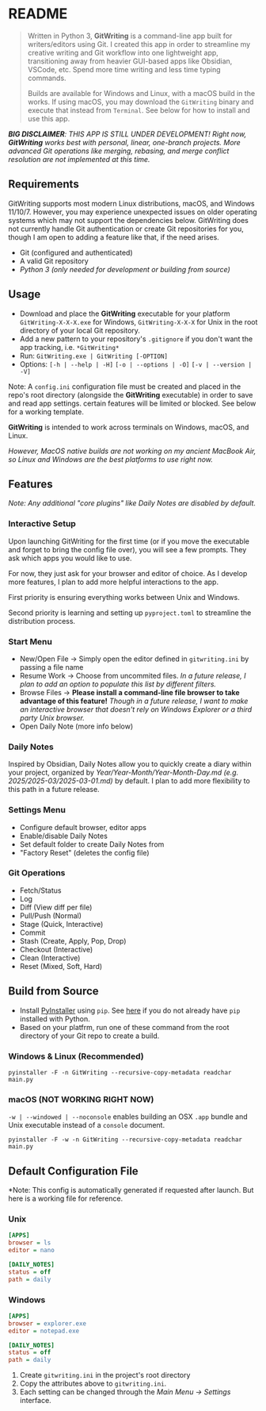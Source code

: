 # README

> Written in Python 3, **GitWriting** is a command-line app built for writers/editors using Git. I created this app in order to streamline my creative writing and Git workflow into one lightweight app, transitioning away from heavier GUI-based apps like Obsidian, VSCode, etc. Spend more time writing and less time typing commands.
>
> Builds are available for Windows and Linux, with a macOS build in the works. If using macOS, you may download the `GitWriting` binary and execute that instead from `Terminal`. See below for how to install and use this app.

***BIG DISCLAIMER**: THIS APP IS STILL UNDER DEVELOPMENT! Right now, **GitWriting** works best with personal, linear, one-branch projects. More advanced Git operations like merging, rebasing, and merge conflict resolution are not implemented at this time.*

## Requirements

GitWriting supports most modern Linux distributions, macOS, and Windows 11/10/7. However, you may experience unexpected issues on older operating systems which may not support the dependencies below. GitWriting does not currently handle Git authentication or create Git repositories for you, though I am open to adding a feature like that, if the need arises.

- Git (configured and authenticated)
- A valid Git repository
- *Python 3 (only needed for development or building from source)*

## Usage

- Download and place the **GitWriting** executable for your platform `GitWriting-X-X-X.exe` for Windows, `GitWriting-X-X-X` for Unix in the root directory of your local Git repository.
- Add a new pattern to your repository's `.gitignore` if you don't want the app tracking, i.e. `*GitWriting*`
- Run: `GitWriting.exe | GitWriting [-OPTION]`
- Options: `[-h | --help | -H]` `[-o | --options | -O]` `[-v | --version | -V]`

Note: A `config.ini` configuration file must be created and placed in the repo's root directory (alongside the **GitWriting** executable) in order to save and read app settings. certain features will be limited or blocked. See below for a working template.

**GitWriting** is intended to work across terminals on Windows, macOS, and Linux.

*However, MacOS native builds are not working on my ancient MacBook Air, so Linux and Windows are the best platforms to use right now.*

## Features

*Note: Any additional "core plugins" like Daily Notes are disabled by default.*

### Interactive Setup

Upon launching GitWriting for the first time (or if you move the executable and forget to bring the config file over), you will see a few prompts. They ask which apps you would like to use.

For now, they just ask for your browser and editor of choice. As I develop more features, I plan to add more helpful interactions to the app.

First priority is ensuring everything works between Unix and Windows.

Second priority is learning and setting up `pyproject.toml` to streamline the distribution process.

### Start Menu

- New/Open File -> Simply open the editor defined in `gitwriting.ini` by passing a file name
- Resume Work -> Choose from uncommited files. *In a future release, I plan to add an option to populate this list by different filters.*
- Browse Files -> **Please install a command-line file browser to take advantage of this feature!** *Though in a future release, I want to make an interactive browser that doesn't rely on Windows Explorer or a third party Unix browser.*
- Open Daily Note (more info below)

### Daily Notes

Inspired by Obsidian, Daily Notes allow you to quickly create a diary within your project, organized by *Year/Year-Month/Year-Month-Day.md (e.g. 2025/2025-03/2025-03-01.md)* by default. I plan to add more flexibility to this path in a future release.

### Settings Menu

- Configure default browser, editor apps
- Enable/disable Daily Notes
- Set default folder to create Daily Notes from
- "Factory Reset" (deletes the config file)

### Git Operations

- Fetch/Status
- Log
- Diff (View diff per file)
- Pull/Push (Normal)
- Stage (Quick, Interactive)
- Commit
- Stash (Create, Apply, Pop, Drop)
- Checkout (Interactive)
- Clean (Interactive)
- Reset (Mixed, Soft, Hard)

## Build from Source

- Install [PyInstaller](https://pyinstaller.org/en/stable/) using `pip`. See [here](https://pip.pypa.io/en/stable/installation/) if you do not already have `pip` installed with Python.
- Based on your platfrm, run one of these command from the root directory of your Git repo to create a build.

### Windows & Linux (Recommended)

`pyinstaller -F -n GitWriting --recursive-copy-metadata readchar main.py`

### macOS (NOT WORKING RIGHT NOW)

`-w | --windowed | --noconsole` enables building an OSX `.app` bundle and Unix executable instead of a `console` document.

`pyinstaller -F -w -n GitWriting --recursive-copy-metadata readchar main.py`

## Default Configuration File

*Note: This config is automatically generated if requested after launch. But here is a working file for reference.

### Unix

```ini
[APPS]
browser = ls
editor = nano

[DAILY_NOTES]
status = off
path = daily
```

### Windows

```ini
[APPS]
browser = explorer.exe
editor = notepad.exe

[DAILY_NOTES]
status = off
path = daily
```

1. Create `gitwriting.ini` in the project's root directory
2. Copy the attributes above to `gitwriting.ini`.
3. Each setting can be changed through the *Main Menu -> Settings* interface.
